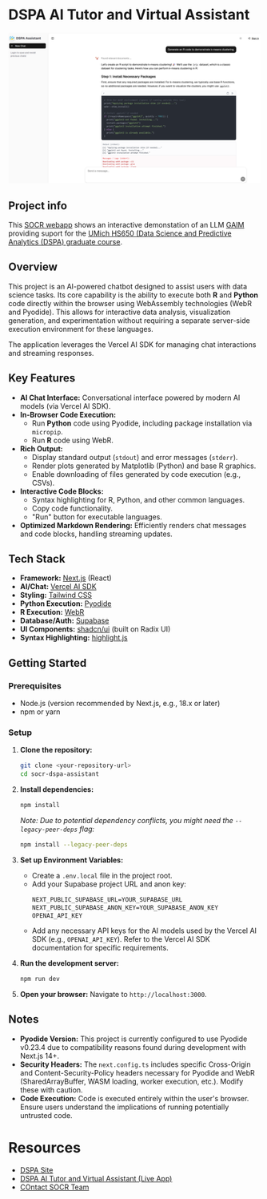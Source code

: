 # DSPA AI Tutor and Virtual Assistant

![](https://github.com/SOCR/DSPA_AI_Assistant/blob/57f5d2d26fd2d1946d3d25b9e2ea258547040949/DSPA_AI_Assistant.png)

## Project info

This [SOCR webapp](https://socr.umich.edu/HTML5/) shows an interactive demonstation of an LLM [GAIM](https://socr.umich.edu/GAIM/) providing suport for the [UMich HS650 (Data Science and Predictive Analytics (DSPA) graduate course](https://www.socr.umich.edu/people/dinov/DSPA_Courses.html). 

## Overview

This project is an AI-powered chatbot designed to assist users with data science tasks. Its core capability is the ability to execute both **R** and **Python** code directly within the browser using WebAssembly technologies (WebR and Pyodide). This allows for interactive data analysis, visualization generation, and experimentation without requiring a separate server-side execution environment for these languages.

The application leverages the Vercel AI SDK for managing chat interactions and streaming responses.

## Key Features

*   **AI Chat Interface:** Conversational interface powered by modern AI models (via Vercel AI SDK).
*   **In-Browser Code Execution:** 
    *   Run **Python** code using Pyodide, including package installation via `micropip`.
    *   Run **R** code using WebR.
*   **Rich Output:**
    *   Display standard output (`stdout`) and error messages (`stderr`).
    *   Render plots generated by Matplotlib (Python) and base R graphics.
    *   Enable downloading of files generated by code execution (e.g., CSVs).
*   **Interactive Code Blocks:** 
    *   Syntax highlighting for R, Python, and other common languages.
    *   Copy code functionality.
    *   "Run" button for executable languages.
*   **Optimized Markdown Rendering:** Efficiently renders chat messages and code blocks, handling streaming updates.

## Tech Stack

*   **Framework:** [Next.js](https://nextjs.org/) (React)
*   **AI/Chat:** [Vercel AI SDK](https://sdk.vercel.ai/)
*   **Styling:** [Tailwind CSS](https://tailwindcss.com/)
*   **Python Execution:** [Pyodide](https://pyodide.org/)
*   **R Execution:** [WebR](https://docs.r-wasm.org/webr/latest/)
*   **Database/Auth:** [Supabase](https://supabase.com/)
*   **UI Components:** [shadcn/ui](https://ui.shadcn.com/) (built on Radix UI)
*   **Syntax Highlighting:** [highlight.js](https://highlightjs.org/)

## Getting Started

### Prerequisites

*   Node.js (version recommended by Next.js, e.g., 18.x or later)
*   npm or yarn

### Setup

1.  **Clone the repository:**
    ```bash
    git clone <your-repository-url>
    cd socr-dspa-assistant 
    ```

2.  **Install dependencies:**
    ```bash
    npm install
    ```
    *Note: Due to potential dependency conflicts, you might need the `--legacy-peer-deps` flag:* 
    ```bash
    npm install --legacy-peer-deps
    ```

3.  **Set up Environment Variables:**
    *   Create a `.env.local` file in the project root.
    *   Add your Supabase project URL and anon key:
        ```env
        NEXT_PUBLIC_SUPABASE_URL=YOUR_SUPABASE_URL
        NEXT_PUBLIC_SUPABASE_ANON_KEY=YOUR_SUPABASE_ANON_KEY
        OPENAI_API_KEY
        ```
    *   Add any necessary API keys for the AI models used by the Vercel AI SDK (e.g., `OPENAI_API_KEY`). Refer to the Vercel AI SDK documentation for specific requirements.

4.  **Run the development server:**
    ```bash
    npm run dev
    ```

5.  **Open your browser:** Navigate to `http://localhost:3000`.

## Notes

*   **Pyodide Version:** This project is currently configured to use Pyodide v0.23.4 due to compatibility reasons found during development with Next.js 14+.
*   **Security Headers:** The `next.config.ts` includes specific Cross-Origin and Content-Security-Policy headers necessary for Pyodide and WebR (SharedArrayBuffer, WASM loading, worker execution, etc.). Modify these with caution.
*   **Code Execution:** Code is executed entirely within the user's browser. Ensure users understand the implications of running potentially untrusted code.


Resources
=========

 * [DSPA Site](https://www.socr.umich.edu/DSPA2/)
 * [DSPA AI Tutor and Virtual Assistant (Live App)](https://dspa-assistant.vercel.app/)
 * [COntact SOCR Team](https://www.socr.umich.edu/people/)
